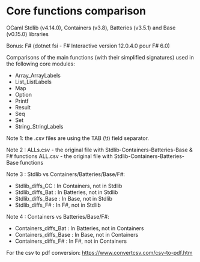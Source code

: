 # Core functions comparison

OCaml Stdlib (v4.14.0), Containers (v3.8), Batteries (v3.5.1) and Base (v0.15.0) libraries 

Bonus: F# (dotnet fsi - F# Interactive version 12.0.4.0 pour F# 6.0)


Comparisons of the main functions (with their simplified signatures) used in the following core modules:
- Array_ArrayLabels
- List_ListLabels
- Map
- Option
- Printf
- Result
- Seq
- Set
- String_StringLabels

Note 1: the .csv files are using the TAB (\t) field separator.

Note 2 : ALLs.csv - the original file with Stdlib-Containers-Batteries-Base & F# functions
         ALL.csv  - the original file with Stdlib-Containers-Batteries-Base functions
         
Note 3 : Stdlib vs Containers/Batteries/Base/F#:
- Stdlib_diffs_CC   : In Containers, not in Stdlib 
- Stdlib_diffs_Bat  : In Batteries, not in Stdlib 
- Stdlib_diffs_Base : In Base, not in Stdlib
- Stdlib_diffs_F#   : In F#, not in Stdlib

Note 4 : Containers vs Batteries/Base/F#:
- Containers_diffs_Bat  : In Batteries, not in Containers
- Containers_diffs_Base : In Base, not in Containers
- Containers_diffs_F#   : In F#, not in Containers

For the csv to pdf conversion:
https://www.convertcsv.com/csv-to-pdf.htm
